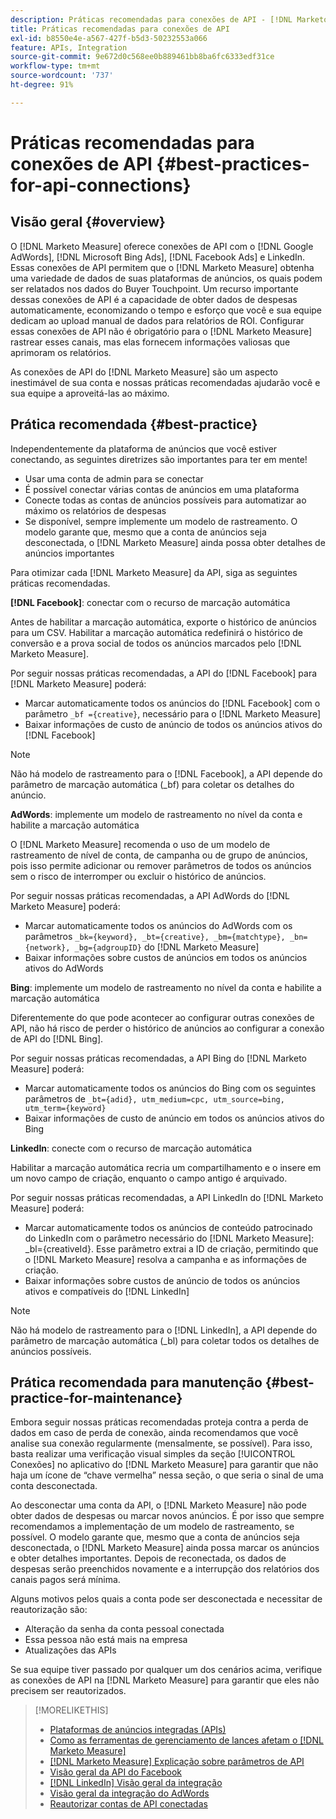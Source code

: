 ```yaml
---
description: Práticas recomendadas para conexões de API - [!DNL Marketo Measure]
title: Práticas recomendadas para conexões de API
exl-id: b8550e4e-a567-427f-b5d3-50232553a066
feature: APIs, Integration
source-git-commit: 9e672d0c568ee0b889461bb8ba6fc6333edf31ce
workflow-type: tm+mt
source-wordcount: '737'
ht-degree: 91%

---
```


# Práticas recomendadas para conexões de API {#best-practices-for-api-connections}

## Visão geral {#overview}

O [!DNL Marketo Measure] oferece conexões de API com o [!DNL Google AdWords], [!DNL Microsoft Bing Ads], [!DNL Facebook Ads] e LinkedIn. Essas conexões de API permitem que o [!DNL Marketo Measure] obtenha uma variedade de dados de suas plataformas de anúncios, os quais podem ser relatados nos dados do Buyer Touchpoint. Um recurso importante dessas conexões de API é a capacidade de obter dados de despesas automaticamente, economizando o tempo e esforço que você e sua equipe dedicam ao upload manual de dados para relatórios de ROI. Configurar essas conexões de API não é obrigatório para o [!DNL Marketo Measure] rastrear esses canais, mas elas fornecem informações valiosas que aprimoram os relatórios.

As conexões de API do [!DNL Marketo Measure] são um aspecto inestimável de sua conta e nossas práticas recomendadas ajudarão você e sua equipe a aproveitá-las ao máximo.

## Prática recomendada {#best-practice}

Independentemente da plataforma de anúncios que você estiver conectando, as seguintes diretrizes são importantes para ter em mente!

* Usar uma conta de admin para se conectar
* É possível conectar várias contas de anúncios em uma plataforma
* Conecte todas as contas de anúncios possíveis para automatizar ao máximo os relatórios de despesas
* Se disponível, sempre implemente um modelo de rastreamento. O modelo garante que, mesmo que a conta de anúncios seja desconectada, o [!DNL Marketo Measure] ainda possa obter detalhes de anúncios importantes

Para otimizar cada [!DNL Marketo Measure] da API, siga as seguintes práticas recomendadas.

**[!DNL Facebook]**: conectar com o recurso de marcação automática

Antes de habilitar a marcação automática, exporte o histórico de anúncios para um CSV. Habilitar a marcação automática redefinirá o histórico de conversão e a prova social de todos os anúncios marcados pelo [!DNL Marketo Measure].

Por seguir nossas práticas recomendadas, a API do [!DNL Facebook] para [!DNL Marketo Measure] poderá:

* Marcar automaticamente todos os anúncios do [!DNL Facebook] com o parâmetro `_bf ={creative}`, necessário para o [!DNL Marketo Measure] 
* Baixar informações de custo de anúncio de todos os anúncios ativos do [!DNL Facebook] 

>[!NOTE]
>
>Não há modelo de rastreamento para o [!DNL Facebook], a API depende do parâmetro de marcação automática (_bf) para coletar os detalhes do anúncio.

**AdWords**: implemente um modelo de rastreamento no nível da conta e habilite a marcação automática

O [!DNL Marketo Measure] recomenda o uso de um modelo de rastreamento de nível de conta, de campanha ou de grupo de anúncios, pois isso permite adicionar ou remover parâmetros de todos os anúncios sem o risco de interromper ou excluir o histórico de anúncios.

Por seguir nossas práticas recomendadas, a API AdWords do [!DNL Marketo Measure] poderá:

* Marcar automaticamente todos os anúncios do AdWords com os parâmetros `_bk={keyword}, _bt={creative}, _bm={matchtype}, _bn={network}, _bg={adgroupID}` do [!DNL Marketo Measure]
* Baixar informações sobre custos de anúncios em todos os anúncios ativos do AdWords

**Bing**: implemente um modelo de rastreamento no nível da conta e habilite a marcação automática

Diferentemente do que pode acontecer ao configurar outras conexões de API, não há risco de perder o histórico de anúncios ao configurar a conexão de API do [!DNL Bing].

Por seguir nossas práticas recomendadas, a API Bing do [!DNL Marketo Measure] poderá:
* Marcar automaticamente todos os anúncios do Bing com os seguintes parâmetros de `_bt={adid}, utm_medium=cpc, utm_source=bing, utm_term={keyword}`
* Baixar informações de custo de anúncio em todos os anúncios ativos do Bing

**LinkedIn**: conecte com o recurso de marcação automática

Habilitar a marcação automática recria um compartilhamento e o insere em um novo campo de criação, enquanto o campo antigo é arquivado.

Por seguir nossas práticas recomendadas, a API LinkedIn do [!DNL Marketo Measure] poderá:

* Marcar automaticamente todos os anúncios de conteúdo patrocinado do LinkedIn com o parâmetro necessário do [!DNL Marketo Measure]: _bl={creativeId}. Esse parâmetro extrai a ID de criação, permitindo que o [!DNL Marketo Measure] resolva a campanha e as informações de criação.
* Baixar informações sobre custos de anúncio de todos os anúncios ativos e compatíveis do [!DNL LinkedIn]

>[!NOTE]
>
>Não há modelo de rastreamento para o [!DNL LinkedIn], a API depende do parâmetro de marcação automática (_bl) para coletar todos os detalhes de anúncios possíveis.

## Prática recomendada para manutenção {#best-practice-for-maintenance}

Embora seguir nossas práticas recomendadas proteja contra a perda de dados em caso de perda de conexão, ainda recomendamos que você analise sua conexão regularmente (mensalmente, se possível).  Para isso, basta realizar uma verificação visual simples da seção [!UICONTROL Conexões] no aplicativo do [!DNL Marketo Measure] para garantir que não haja um ícone de “chave vermelha” nessa seção, o que seria o sinal de uma conta desconectada.

Ao desconectar uma conta da API, o [!DNL Marketo Measure] não pode obter dados de despesas ou marcar novos anúncios. É por isso que sempre recomendamos a implementação de um modelo de rastreamento, se possível. O modelo garante que, mesmo que a conta de anúncios seja desconectada, o [!DNL Marketo Measure] ainda possa marcar os anúncios e obter detalhes importantes. Depois de reconectada, os dados de despesas serão preenchidos novamente e a interrupção dos relatórios dos canais pagos será mínima.

Alguns motivos pelos quais a conta pode ser desconectada e necessitar de reautorização são:

* Alteração da senha da conta pessoal conectada
* Essa pessoa não está mais na empresa
* Atualizações das APIs

Se sua equipe tiver passado por qualquer um dos cenários acima, verifique as conexões de API na [!DNL Marketo Measure] para garantir que eles não precisem ser reautorizados.

>[!MORELIKETHIS]
>
>* [Plataformas de anúncios integradas (APIs)](/help/api-connections/utilizing-marketo-measures-api-connections/integrated-ad-platforms.md)
>* [Como as ferramentas de gerenciamento de lances afetam o  [!DNL Marketo Measure]](/help/api-connections/utilizing-marketo-measures-api-connections/how-bid-management-tools-affect-marketo-measure.md)
>* [[!DNL Marketo Measure] Explicação sobre parâmetros de API](/help/api-connections/utilizing-marketo-measures-api-connections/marketo-measure-parameters.md)
>* [Visão geral da API do Facebook](/help/api-connections/utilizing-marketo-measures-api-connections/facebook-api.md)
>* [[!DNL LinkedIn] Visão geral da integração](/help/api-connections/utilizing-marketo-measures-api-connections/linkedin-integration.md)
>* [Visão geral da integração do AdWords](/help/api-connections/utilizing-marketo-measures-api-connections/understanding-marketo-measure-adwords-tagging.md)
>* [Reautorizar contas de API conectadas](/help/api-connections/utilizing-marketo-measures-api-connections/reauthorizing-connected-accounts.md)
